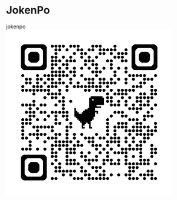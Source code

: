 # JokenPo
jokenpo
![](https://github.com/WellRCruz/JokenPo/blob/main/img/qrcode_wellrcruz.github.io%20(2).png?raw=true)
